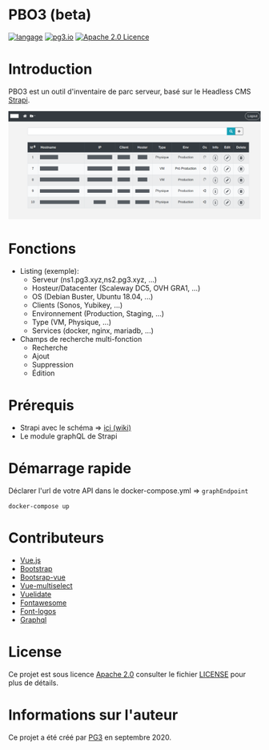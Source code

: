 PBO3 (beta)
===
[![langage](https://img.shields.io/badge/Langage-vue.js-green.svg)](https://vuejs.org/)
[![pg3.io](https://img.shields.io/badge/made%20by-PG3-orange.svg)](https://twitter.com/pg3io/)
[![Apache 2.0 Licence](https://img.shields.io/hexpm/l/plug.svg)](LICENCE)

# Introduction
PBO3 est un outil d'inventaire de parc serveur, basé sur le Headless CMS [Strapi](https://github.com/strapi/strapi).

![Image](screenshot.png)

# Fonctions
* Listing (exemple):
  * Serveur (ns1.pg3.xyz,ns2.pg3.xyz, ...)
  * Hosteur/Datacenter (Scaleway DC5, OVH GRA1, ...)
  * OS (Debian Buster, Ubuntu 18.04, ...)
  * Clients (Sonos, Yubikey, ...)
  * Environnement (Production, Staging, ...)
  * Type (VM, Physique, ...)
  * Services (docker, nginx, mariadb, ...)
* Champs de recherche multi-fonction
  * Recherche
  * Ajout
  * Suppression
  * Édition

# Prérequis
* Strapi avec le schéma => [ici (wiki)](https://github.com/pg3io/pbo3/wiki/Strapi)
* Le module graphQL de Strapi

# Démarrage rapide
Déclarer l'url de votre API dans le docker-compose.yml => ``graphEndpoint``
```
docker-compose up
```

# Contributeurs

* [Vue.js](https://vuejs.org/)
* [Bootstrap](https://getbootstrap.com/)
* [Bootsrap-vue](https://bootstrap-vue.org/)
* [Vue-multiselect](https://vue-multiselect.js.org/)
* [Vuelidate](https://vuelidate.js.org/)
* [Fontawesome](https://fontawesome.com/)
* [Font-logos](https://github.com/lukas-w/font-logos)
* [Graphql](https://graphql.org/)

# License
Ce projet est sous licence [Apache 2.0](https://www.apache.org/licenses/LICENSE-2.0) consulter le fichier [LICENSE](LICENSE) pour plus de détails.

# Informations sur l'auteur
Ce projet a été créé par [PG3](https://pg3.io) en septembre 2020.
